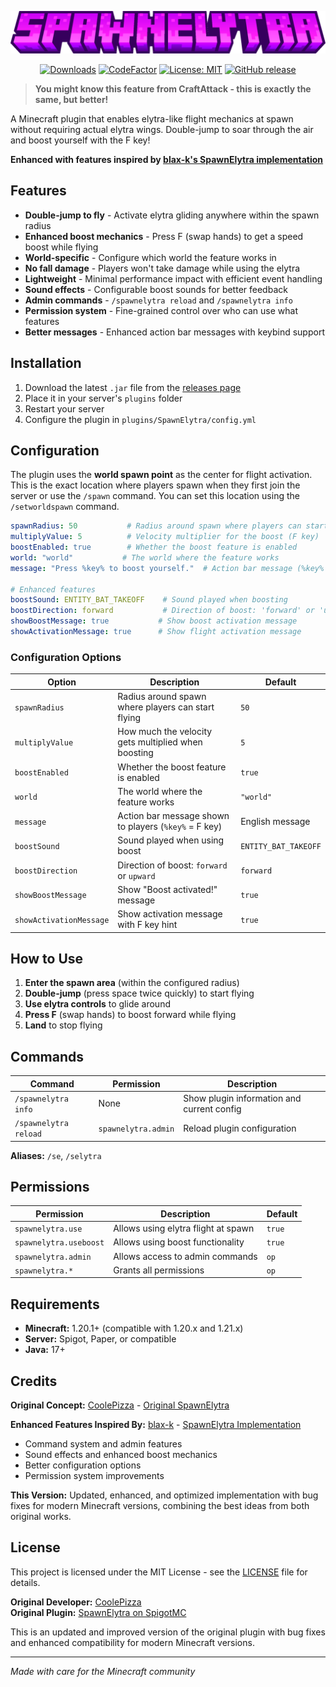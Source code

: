 <div align="center">

![SpawnElytra Banner](.github/assets/spawnelytra-banner.png)

[![Downloads](https://img.shields.io/modrinth/dt/YOUR_PROJECT_ID?logo=modrinth&style=flat&label=Downloads&color=00AF5C)](https://modrinth.com/plugin/spawnelytra)
[![CodeFactor](https://www.codefactor.io/repository/github/knabbiii/spawnelytra/badge)](https://www.codefactor.io/repository/github/knabbiii/spawnelytra)
[![License: MIT](https://img.shields.io/github/license/Knabbiii/SpawnElytra?color=38B541&label=License&style=flat)](https://opensource.org/licenses/MIT)
[![GitHub release](https://img.shields.io/github/v/release/knabbiii/spawnelytra?style=flat&label=Release)](https://github.com/Knabbiii/spawnelytra/releases)

</div>

> **You might know this feature from CraftAttack - this is exactly the same, but better!**

A Minecraft plugin that enables elytra-like flight mechanics at spawn without requiring actual elytra wings. Double-jump to soar through the air and boost yourself with the F key!

**Enhanced with features inspired by [blax-k's SpawnElytra implementation](https://github.com/blax-k/SpawnElytra)**

## Features

- **Double-jump to fly** - Activate elytra gliding anywhere within the spawn radius
- **Enhanced boost mechanics** - Press F (swap hands) to get a speed boost while flying
- **World-specific** - Configure which world the feature works in
- **No fall damage** - Players won't take damage while using the elytra
- **Lightweight** - Minimal performance impact with efficient event handling
- **Sound effects** - Configurable boost sounds for better feedback
- **Admin commands** - `/spawnelytra reload` and `/spawnelytra info`
- **Permission system** - Fine-grained control over who can use what features
- **Better messages** - Enhanced action bar messages with keybind support

## Installation

1. Download the latest `.jar` file from the [releases page](https://github.com/Knabbiii/craftattack-spawn-elytra/releases)
2. Place it in your server's `plugins` folder
3. Restart your server
4. Configure the plugin in `plugins/SpawnElytra/config.yml`

## Configuration

The plugin uses the **world spawn point** as the center for flight activation. This is the exact location where players spawn when they first join the server or use the `/spawn` command. You can set this location using the `/setworldspawn` command.

```yaml
spawnRadius: 50           # Radius around spawn where players can start flying
multiplyValue: 5          # Velocity multiplier for the boost (F key)
boostEnabled: true        # Whether the boost feature is enabled
world: "world"           # The world where the feature works
message: "Press %key% to boost yourself."  # Action bar message (%key% = F key)

# Enhanced features
boostSound: ENTITY_BAT_TAKEOFF    # Sound played when boosting
boostDirection: forward           # Direction of boost: 'forward' or 'upward'
showBoostMessage: true           # Show boost activation message
showActivationMessage: true      # Show flight activation message
```

### Configuration Options

| Option | Description | Default |
|--------|-------------|---------|
| `spawnRadius` | Radius around spawn where players can start flying | `50` |
| `multiplyValue` | How much the velocity gets multiplied when boosting | `5` |
| `boostEnabled` | Whether the boost feature is enabled | `true` |
| `world` | The world where the feature works | `"world"` |
| `message` | Action bar message shown to players (`%key%` = F key) | English message |
| `boostSound` | Sound played when using boost | `ENTITY_BAT_TAKEOFF` |
| `boostDirection` | Direction of boost: `forward` or `upward` | `forward` |
| `showBoostMessage` | Show "Boost activated!" message | `true` |
| `showActivationMessage` | Show activation message with F key hint | `true` |

## How to Use

1. **Enter the spawn area** (within the configured radius)
2. **Double-jump** (press space twice quickly) to start flying
3. **Use elytra controls** to glide around
4. **Press F** (swap hands) to boost forward while flying
5. **Land** to stop flying

## Commands

| Command | Permission | Description |
|---------|------------|-------------|
| `/spawnelytra info` | None | Show plugin information and current config |
| `/spawnelytra reload` | `spawnelytra.admin` | Reload plugin configuration |

**Aliases:** `/se`, `/selytra`

## Permissions

| Permission | Description | Default |
|------------|-------------|---------|
| `spawnelytra.use` | Allows using elytra flight at spawn | `true` |
| `spawnelytra.useboost` | Allows using boost functionality | `true` |  
| `spawnelytra.admin` | Allows access to admin commands | `op` |
| `spawnelytra.*` | Grants all permissions | `op` |

## Requirements

- **Minecraft:** 1.20.1+ (compatible with 1.20.x and 1.21.x)
- **Server:** Spigot, Paper, or compatible
- **Java:** 17+

## Credits

**Original Concept:** [CoolePizza](https://www.spigotmc.org/resources/authors/coolepizza.901913/) - [Original SpawnElytra](https://www.spigotmc.org/resources/spawnelytra.97565/)

**Enhanced Features Inspired By:** [blax-k](https://github.com/blax-k) - [SpawnElytra Implementation](https://github.com/blax-k/SpawnElytra)
- Command system and admin features
- Sound effects and enhanced boost mechanics  
- Better configuration options
- Permission system improvements

**This Version:** Updated, enhanced, and optimized implementation with bug fixes for modern Minecraft versions, combining the best ideas from both original works.

## License

This project is licensed under the MIT License - see the [LICENSE](LICENSE) file for details.

**Original Developer:** [CoolePizza](https://www.spigotmc.org/resources/authors/coolepizza.901913/)  
**Original Plugin:** [SpawnElytra on SpigotMC](https://www.spigotmc.org/resources/spawnelytra.97565/)

This is an updated and improved version of the original plugin with bug fixes and enhanced compatibility for modern Minecraft versions.

---

*Made with care for the Minecraft community*